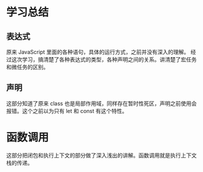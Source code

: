 # 学习总结

## 表达式

原来 JavaScript 里面的各种语句，具体的运行方式，之前并没有深入的理解。
经过这次学习，搞清楚了各种表达式的类型，各种声明之间的关系。讲清楚了宏任务和微任务的区别。

## 声明

这部分知道了原来 class 也是局部作用域，同样存在暂时性死区，声明之前使用会报错。这个之前以为只有 let 和 const 有这个特性。

# 函数调用

这部分把闭包和执行上下文的部分做了深入浅出的讲解。函数调用就是执行上下文栈的传递。
